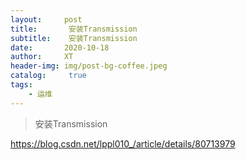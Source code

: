 ```yaml
---
layout:     post
title:       安装Transmission
subtitle:    安装Transmission
date:       2020-10-18
author:     XT
header-img: img/post-bg-coffee.jpeg
catalog: 	 true
tags:
    - 运维
---
```



> 安装Transmission



https://blog.csdn.net/lppl010_/article/details/80713979